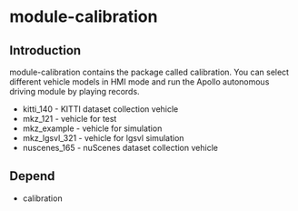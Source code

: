 # module-calibration

## Introduction
module-calibration contains the package called calibration. You can select different vehicle models in HMI mode and run the Apollo autonomous driving module by playing records.

- kitti_140 - KITTI dataset collection vehicle
- mkz_121 - vehicle for test
- mkz_example - vehicle for simulation
- mkz_lgsvl_321 - vehicle for lgsvl simulation
- nuscenes_165 - nuScenes dataset collection vehicle

## Depend
* calibration